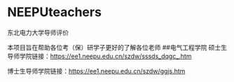 # NEEPUteachers
东北电力大学导师评价

本项目旨在帮助各位考（保）研学子更好的了解各位老师
##电气工程学院
硕士生导师学院链接：https://ee1.neepu.edu.cn/szdw/sssds_dqgc_.htm

博士生导师学院链接：https://ee1.neepu.edu.cn/szdw/ggjs.htm
